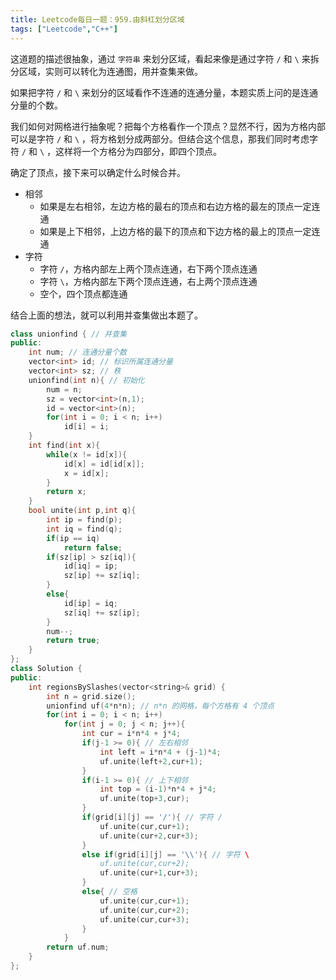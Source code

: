 ```yaml
---
title: Leetcode每日一题：959.由斜杠划分区域
tags: ["Leetcode","C++"]
---
```


这道题的描述很抽象，通过 `字符串` 来划分区域，看起来像是通过字符 `/` 和 `\` 来拆分区域，实则可以转化为连通图，用并查集来做。

如果把字符 `/` 和 `\` 来划分的区域看作不连通的连通分量，本题实质上问的是连通分量的个数。

我们如何对网格进行抽象呢？把每个方格看作一个顶点？显然不行，因为方格内部可以是字符 `/` 和 `\` ，将方格划分成两部分。但结合这个信息，那我们同时考虑字符 `/` 和 `\` ，这样将一个方格分为四部分，即四个顶点。

确定了顶点，接下来可以确定什么时候合并。

* 相邻
  * 如果是左右相邻，左边方格的最右的顶点和右边方格的最左的顶点一定连通
  * 如果是上下相邻，上边方格的最下的顶点和下边方格的最上的顶点一定连通
* 字符
  * 字符 `/`，方格内部左上两个顶点连通，右下两个顶点连通
  * 字符 `\`，方格内部左下两个顶点连通，右上两个顶点连通
  * 空个，四个顶点都连通

结合上面的想法，就可以利用并查集做出本题了。

~~~c++
class unionfind { // 并查集
public:
    int num; // 连通分量个数
    vector<int> id; // 标识所属连通分量
    vector<int> sz; // 秩
    unionfind(int n){ // 初始化
        num = n;
        sz = vector<int>(n,1);
        id = vector<int>(n);
        for(int i = 0; i < n; i++)
            id[i] = i;
    }
    int find(int x){
        while(x != id[x]){
            id[x] = id[id[x]];
            x = id[x];
        }
        return x;
    }
    bool unite(int p,int q){
        int ip = find(p);
        int iq = find(q);
        if(ip == iq)
            return false;
        if(sz[ip] > sz[iq]){
            id[iq] = ip;
            sz[ip] += sz[iq];
        }
        else{
            id[ip] = iq;
            sz[iq] += sz[ip]; 
        }
        num--;
        return true;
    }
};
class Solution {
public:
    int regionsBySlashes(vector<string>& grid) {
        int n = grid.size();
        unionfind uf(4*n*n); // n*n 的网格，每个方格有 4 个顶点
        for(int i = 0; i < n; i++)
            for(int j = 0; j < n; j++){
                int cur = i*n*4 + j*4;
                if(j-1 >= 0){ // 左右相邻
                    int left = i*n*4 + (j-1)*4;
                    uf.unite(left+2,cur+1);
                }
                if(i-1 >= 0){ // 上下相邻
                    int top = (i-1)*n*4 + j*4;
                    uf.unite(top+3,cur);
                }
                if(grid[i][j] == '/'){ // 字符 /
                    uf.unite(cur,cur+1);
                    uf.unite(cur+2,cur+3);
                }
                else if(grid[i][j] == '\\'){ // 字符 \
                    uf.unite(cur,cur+2);
                    uf.unite(cur+1,cur+3);
                }
                else{ // 空格
                    uf.unite(cur,cur+1);
                    uf.unite(cur,cur+2);
                    uf.unite(cur,cur+3);
                }
            }
        return uf.num;
    }
};
~~~

